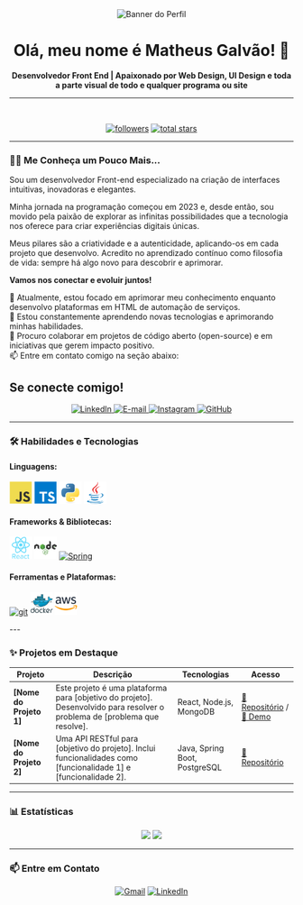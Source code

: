 <div align="center">
  <img src="[URL_DA_SUA_IMAGEM_DE_BANNER]" alt="Banner do Perfil">
  <h1 align="center">Olá, meu nome é Matheus Galvão! 👋</h1>
  <strong>Desenvolvedor Front End | Apaixonado por Web Design, UI Design e toda  a parte visual de todo e qualquer programa ou site</strong>
</div>

---
<br>
<p align="center">
      <a href="https://github.com/TheusGalvao?tab=followers">
         <img alt="followers" title="Follow me on Github" src="https://custom-icon-badges.demolab.com/github/followers/TheusGalvao?color=236ad3&labelColor=1155ba&style=for-the-badge&logo=person-add&label=Follow&logoColor=white"/></a>
      <a href="https://github.com/TheusGalvao?tab=repositories&sort=stargazers">
         <img alt="total stars" title="Total stars on GitHub" src="https://custom-icon-badges.demolab.com/github/stars/TheusGalvao?color=55960c&style=for-the-badge&labelColor=488207&logo=star"/></a>
   </p>

---

### 👨‍💻 Me Conheça um Pouco Mais...

<p>
  Sou um desenvolvedor Front-end especializado na criação de interfaces intuitivas, inovadoras e elegantes.
  
  Minha jornada na programação começou em 2023 e, desde então, sou movido pela paixão de explorar as infinitas possibilidades que a tecnologia nos oferece para criar experiências digitais únicas.
  
  Meus pilares são a criatividade e a autenticidade, aplicando-os em cada projeto que desenvolvo. Acredito no aprendizado contínuo como filosofia de vida: sempre há algo novo para descobrir e aprimorar.
  
  <strong>Vamos nos conectar e evoluir juntos!</strong>
  <br>

  🔭 Atualmente, estou focado em aprimorar meu conhecimento enquanto desenvolvo plataformas em HTML de automação de serviços.
  <br>
  🌱 Estou constantemente aprendendo novas tecnologias e aprimorando minhas habilidades.
  <br>
  🤝 Procuro colaborar em projetos de código aberto (open-source) e em iniciativas que gerem impacto positivo.
  <br>
  📫 Entre em contato comigo na seção abaixo:
</p>

## Se conecte comigo!
<div align="center">
<a href="https://www.linkedin.com/in/matheus-galv%C3%A3o-6009a6208/" target="_blank" rel="noopener noreferrer">
    <img src="https://img.shields.io/badge/LinkedIn-0077B5?style=for-the-badge&logo=linkedin&logoColor=white" alt="LinkedIn">
</a>
<a href="mailto:matheusgalvao2203@gmail.com" target="_blank" rel="noopener noreferrer">
    <img src="https://img.shields.io/badge/-Email-000?style=for-the-badge&logo=microsoft-outlook&logoColor=007BFF" alt="E-mail">
</a>
<a href="https://www.instagram.com/_theusgalvao_/" target="_blank" rel="noopener noreferrer">
    <img src="https://img.shields.io/badge/-Instagram-%23E4405F?style=for-the-badge&logo=instagram&logoColor=white" alt="Instagram">
</a>
<a href="https://github.com/TheusGalvao" target="_blank" rel="noopener noreferrer">
    <img src="https://img.shields.io/badge/GitHub-100000?style=for-the-badge&logo=github&logoColor=white" alt="GitHub">
</a>
</div>

---

### 🛠️ Habilidades e Tecnologias

<p align="left">
  <h4>Linguagens:</h4>
  <a href="https://developer.mozilla.org/en-US/docs/Web/JavaScript" target="_blank" rel="noreferrer"><img src="https://raw.githubusercontent.com/devicons/devicon/master/icons/javascript/javascript-original.svg" alt="JavaScript" width="40" height="40"/></a>
  <a href="https://www.typescriptlang.org/" target="_blank" rel="noreferrer"><img src="https://raw.githubusercontent.com/devicons/devicon/master/icons/typescript/typescript-original.svg" alt="TypeScript" width="40" height="40"/></a>
  <a href="https://www.python.org" target="_blank" rel="noreferrer"><img src="https://raw.githubusercontent.com/devicons/devicon/master/icons/python/python-original.svg" alt="Python" width="40" height="40"/></a>
  <a href="https://www.java.com" target="_blank" rel="noreferrer"><img src="https://raw.githubusercontent.com/devicons/devicon/master/icons/java/java-original.svg" alt="Java" width="40" height="40"/></a>
  
  <h4>Frameworks & Bibliotecas:</h4>
  <a href="https://reactjs.org/" target="_blank" rel="noreferrer"><img src="https://raw.githubusercontent.com/devicons/devicon/master/icons/react/react-original-wordmark.svg" alt="React" width="40" height="40"/></a>
  <a href="https://nodejs.org" target="_blank" rel="noreferrer"><img src="https://raw.githubusercontent.com/devicons/devicon/master/icons/nodejs/nodejs-original-wordmark.svg" alt="Node.js" width="40" height="40"/></a>
  <a href="https://spring.io/" target="_blank" rel="noreferrer"><img src="https://www.vectorlogo.zone/logos/springio/springio-icon.svg" alt="Spring" width="40" height="40"/></a>

  <h4>Ferramentas e Plataformas:</h4>
  <a href="https://git-scm.com/" target="_blank" rel="noreferrer"><img src="https://www.vectorlogo.zone/logos/git-scm/git-scm-icon.svg" alt="git" width="40" height="40"/></a>
  <a href="https://www.docker.com/" target="_blank" rel="noreferrer"><img src="https://raw.githubusercontent.com/devicons/devicon/master/icons/docker/docker-original-wordmark.svg" alt="docker" width="40" height="40"/></a>
  <a href="https://aws.amazon.com" target="_blank" rel="noreferrer"><img src="https://raw.githubusercontent.com/devicons/devicon/master/icons/amazonwebservices/amazonwebservices-original-wordmark.svg" alt="aws" width="40" height="40"/></a>
</p>
---

### ✨ Projetos em Destaque

| Projeto       | Descrição                                                                  | Tecnologias          | Acesso                                        |
|---------------|----------------------------------------------------------------------------|----------------------|-----------------------------------------------|
| **[Nome do Projeto 1]** | Este projeto é uma plataforma para [objetivo do projeto]. Desenvolvido para resolver o problema de [problema que resolve]. | React, Node.js, MongoDB | [🔗 Repositório]([URL_DO_REPOSITORIO]) / [🚀 Demo]([URL_DA_DEMO]) |
| **[Nome do Projeto 2]** | Uma API RESTful para [objetivo do projeto]. Inclui funcionalidades como [funcionalidade 1] e [funcionalidade 2]. | Java, Spring Boot, PostgreSQL | [🔗 Repositório]([URL_DO_REPOSITORIO]) |

---

### 📊 Estatísticas

<div align="center">
  <img height="180em" src="https://github-readme-stats.vercel.app/api?username=TheusGalvao&show_icons=true&theme=dracula&include_all_commits=true&count_private=true"/>
  <img height="180em" src="https://github-readme-stats.vercel.app/api/top-langs/?username=TheusGalvao&layout=compact&langs_count=7&theme=dracula"/>
</div>

---

### 📫 Entre em Contato

<p align="center">
  <a href="mailto:[SEU_EMAIL_AQUI]"><img src="https://img.shields.io/badge/Gmail-D14836?style=for-the-badge&logo=gmail&logoColor=white" alt="Gmail"></a>
  <a href="https://linkedin.com/in/[SEU_USUARIO_LINKEDIN]" target="_blank"><img src="https://img.shields.io/badge/LinkedIn-0077B5?style=for-the-badge&logo=linkedin&logoColor=white" alt="LinkedIn"></a>
</p>
